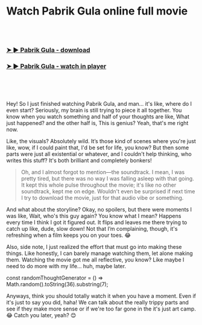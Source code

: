 <h1>Watch Pabrik Gula online full movie</h1>


<br><br>

<h3><a href="https://Christophers-papotapri1987.github.io/ohwlpcncmw/">➤ ► Pabrik Gula - download</a></h3> 
<h3><a href="https://Christophers-papotapri1987.github.io/ohwlpcncmw/">➤ ► Pabrik Gula - watch in player</a></h3>


<br><br><br>


Hey! So I just finished watching Pabrik Gula, and man... it's like, where do I even start? Seriously, my brain is still trying to piece it all together. You know when you watch something and half of your thoughts are like, What just happened? and the other half is, This is genius? Yeah, that's me right now.

Like, the visuals? Absolutely wild. It’s those kind of scenes where you're just like, wow, if I could paint that, I'd be set for life, you know? But then some parts were just all existential or whatever, and I couldn't help thinking, who writes this stuff? It's both brilliant and completely bonkers!

> Oh, and I almost forgot to mention—the soundtrack. I mean, I was pretty tired, but there was no way I was falling asleep with that going. It kept this whole pulse throughout the movie; it's like no other soundtrack, kept me on edge. Wouldn't even be surprised if next time I try to download the movie, just for that audio vibe or something.

And what about the storyline? Okay, no spoilers, but there were moments I was like, Wait, who's this guy again? You know what I mean? Happens every time I think I got it figured out. It flips and leaves me there trying to catch up like, dude, slow down! Not that I’m complaining, though, it's refreshing when a film keeps you on your toes. 😂

Also, side note, I just realized the effort that must go into making these things. Like honestly, I can barely manage watching them, let alone making them. Watching the movie got me all reflective, you know? Like maybe I need to do more with my life... huh, maybe later.

const randomThoughtGenerator = () => Math.random().toString(36).substring(7);

Anyways, think you should totally watch it when you have a moment. Even if it's just to say you did, haha! We can talk about the really trippy parts and see if they make more sense or if we're too far gone in the it's just art camp. 😂 Catch you later, yeah? 😊
